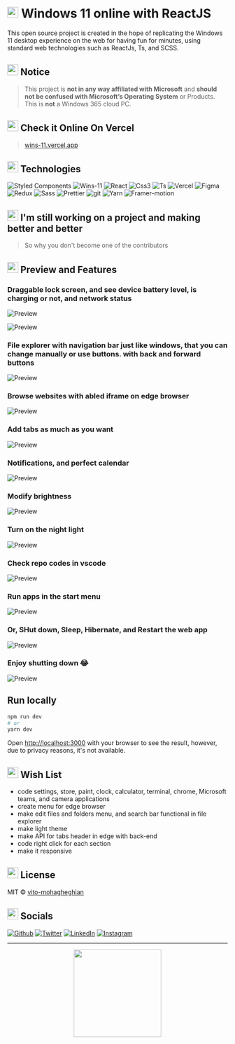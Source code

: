 # <img src="https://emojis.slackmojis.com/emojis/images/1643515120/11400/among-us-party.gif?1643515120" width="25"/> Windows 11 online with ReactJS

This open source project is created in the hope of replicating the Windows 11 desktop experience on the web for having fun for minutes, using standard web technologies such as ReactJs, Ts, and SCSS. 

## <img src="https://slackmojis.com/emojis/12724-among_us_report/download" width="25"/> Notice

> This project is **not in any way affiliated with Microsoft** and **should not be confused with Microsoft’s Operating System** or Products.
> This is **not** a Windows 365 cloud PC.

## <img src="https://slackmojis.com/emojis/12349-among_us_pet/download" width="25"/> Check it Online On Vercel

> [wins-11.vercel.app](https://wins-11.vercel.app)

## <img src="https://slackmojis.com/emojis/11386-among_us_orange_dance/download" width="25"/> Technologies

<p>
  <img alt="Styled Components" src="https://img.shields.io/badge/-Styled_Components-00D1B4?style=flat-square&logo=styled-components&logoColor=white" />
  <img alt="Wins-11" src="https://img.shields.io/badge/-Wins_11-00C4E0?style=flat-square&logo=windows-11&logoColor=white" />
  <img alt="React" src="https://img.shields.io/badge/-React-45b8d8?style=flat-square&logo=react&logoColor=white" />
  <img alt="Css3" src="https://img.shields.io/badge/-Css3-2088FF?style=flat-square&logo=css3&logoColor=white" />
  <img alt="Ts" src="https://img.shields.io/badge/-Ts-003BFF?style=flat-square&logo=typescript&logoColor=white" />
  <img alt="Vercel" src="https://img.shields.io/badge/-Vercel-5849BE?style=flat-square&logo=vercel&logoColor=white" />
  <img alt="Figma" src="https://img.shields.io/badge/-Figma-311C87?style=flat-square&logo=figma&logoColor=white" />
  <img alt="Redux" src="https://img.shields.io/badge/-Redux-9B00CA?style=flat-square&logo=redux&logoColor=white" />
  <img alt="Sass" src="https://img.shields.io/badge/-Sass-FF00D1?style=flat-square&logo=sass&logoColor=white" />
  <img alt="Prettier" src="https://img.shields.io/badge/-Prettier-F7B93E?style=flat-square&logo=prettier&logoColor=white" />
  <img alt="git" src="https://img.shields.io/badge/-Git-F05032?style=flat-square&logo=git&logoColor=white" />
  <img alt="Yarn" src="https://img.shields.io/badge/-Yarn-DD0031?style=flat-square&logo=Yarn&logoColor=white" />
  <img alt="Framer-motion" src="https://img.shields.io/badge/-framer_motion-ff0000?style=flat-square&logo=framer&logoColor=white" />
</p>

## <img src="https://slackmojis.com/emojis/10796-among_us_party/download" width="25"/> I'm still working on a project and making better and better

> So why you don't become one of the contributors

## <img src="https://slackmojis.com/emojis/12726-space_float/download" width="25"/> Preview and Features

### Draggable lock screen, and see device battery level, is charging or not, and network status

![Preview](/preview/1.png)


![Preview](/preview/2.png)


### File explorer with navigation bar just like windows, that you can change manually or use buttons. with back and forward buttons

![Preview](/preview/3.png)

### Browse websites with abled iframe on edge browser 

![Preview](/preview/11.png)

### Add tabs as much as you want 

![Preview](/preview/11.png)

### Notifications, and perfect calendar

![Preview](/preview/4.png)

### Modify brightness

![Preview](/preview/5.png)

### Turn on the night light

![Preview](/preview/6.png)

### Check repo codes in vscode

![Preview](/preview/7.png)

### Run apps in the start menu

![Preview](/preview/8.png)


### Or, SHut down, Sleep, Hibernate, and Restart the web app

![Preview](/preview/9.png)

### Enjoy shutting down 😂

![Preview](/preview/10.png)

## Run locally 

```bash
npm run dev
# or
yarn dev
```

Open [http://localhost:3000](http://localhost:3000) with your browser to see the result, however, due to privacy reasons, it's not available.  

## <img src="https://slackmojis.com/emojis/11401-among-us-dance/download" width="25"/> Wish List 
<ul>
<li> code settings, store, paint, clock, calculator, terminal, chrome, Microsoft teams, and camera applications </li>
<li> create menu for edge browser </li>
<li> make edit files and folders menu, and search bar functional in file explorer</li>
<li> make light theme</li>
<li> make API for tabs header in edge with back-end</li>
<li> code right click for each section</li>
<li> make it responsive</li>
</ul>

## <img src="https://slackmojis.com/emojis/11894-among-us-dead-body/download" width="25"/>  License

MIT © [vito-mohagheghian](https://github.com/vito-mohagheghian)

## <img src="https://slackmojis.com/emojis/10677-among_us/download" width="25"/> Socials

<a href="https://github.com/vito-mohagheghian" target="_blank"><img alt="Github" src="https://img.shields.io/badge/GitHub-DD0031?&style=for-the-badge&logo=Github&logoColor=white" /></a> <a href="https://twitter.com/hereisvito" target="_blank"><img alt="Twitter" src="https://img.shields.io/badge/twitter-%231DA1F2.svg?&style=for-the-badge&logo=twitter&logoColor=white" /></a> <a href="https://www.linkedin.com/in/mohammad-mohagheghian-5a8160214/" target="_blank"><img alt="LinkedIn" src="https://img.shields.io/badge/linkedin-FB542B?&style=for-the-badge&logo=linkedin&logoColor=white" /></a> <a href="https://www.instagram.com/vito.mohagheghian/" target="_blank"><img alt="Instagram" src="https://img.shields.io/badge/Instargam-e51097?&style=for-the-badge&logo=instagram&logoColor=white" /></a>

-----
<div align="center">
<a href="https://coffeebede.ir/buycoffee/vitovito">
<img class="img-fluid" src="https://coffeebede.ir/DashboardTemplateV2/app-assets/images/banner/default-yellow.svg" width="200"/>
</a>
</div>
